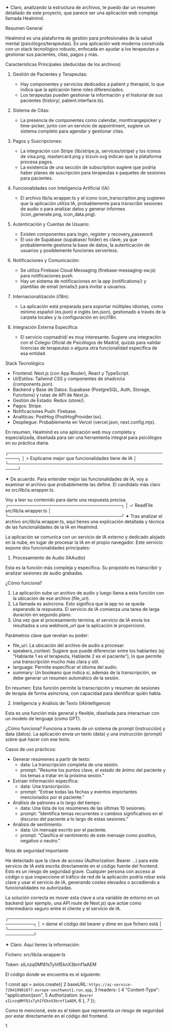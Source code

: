 ✦ Claro, analizando la estructura de archivos, te puedo dar un resumen
  detallado de este proyecto, que parece ser una aplicación web compleja
  llamada Healmind.

  Resumen General

  Healmind es una plataforma de gestión para profesionales de la salud
  mental (psicólogos/terapeutas). Es una aplicación web moderna
  construida con un stack tecnológico robusto, enfocada en ayudar a los
  terapeutas a gestionar sus pacientes, citas, pagos y más.

  Características Principales (deducidas de los archivos)

   1. Gestión de Pacientes y Terapeutas:
       * Hay componentes y servicios dedicados a patient y therapist, lo
         que indica que la aplicación tiene roles diferenciados.
       * Los terapeutas pueden gestionar la información y el historial de
         sus pacientes (history/, patient.interface.ts).

   2. Sistema de Citas:
       * La presencia de componentes como calendar, monthrangepicker y
         time-picker, junto con un servicio de appointment, sugiere un
         sistema completo para agendar y gestionar citas.

   3. Pagos y Suscripciones:
       * La integración con Stripe (lib/stripe.js, services/stripe) y los
         iconos de visa.png, mastercard.png y bizum.svg indican que la
         plataforma procesa pagos.
       * La existencia de una sección de subscription sugiere que podría
         haber planes de suscripción para terapeutas o paquetes de
         sesiones para pacientes.

   4. Funcionalidades con Inteligencia Artificial (IA):
       * El archivo lib/ia.wrapper.ts y el icono icon_transcription.png
         sugieren que la aplicación utiliza IA, probablemente para
         transcribir sesiones de audio o para analizar datos y generar
         informes (icon_generate.png, icon_data.png).

   5. Autenticación y Cuentas de Usuario:
       * Existen componentes para login, register y recovery_password.
       * El uso de Supabase (supabase/ folder) es clave, ya que
         probablemente gestiona la base de datos, la autenticación de
         usuarios y posiblemente funciones serverless.

   6. Notificaciones y Comunicación:
       * Se utiliza Firebase Cloud Messaging (firebase-messaging-sw.js)
         para notificaciones push.
       * Hay un sistema de notificaciones en la app (notifications/) y
         plantillas de email (emails/) para invitar a usuarios.

   7. Internacionalización (i18n):
       * La aplicación está preparada para soportar múltiples idiomas,
         como mínimo español (es.json) e inglés (en.json), gestionado a
         través de la carpeta locales y la configuración en src/i18n.

   8. Integración Externa Específica:
       * El servicio copmadrid/ es muy interesante. Sugiere una
         integración con el Colegio Oficial de Psicólogos de Madrid,
         quizás para validar licencias de terapeutas o alguna otra
         funcionalidad específica de esa entidad.

  Stack Tecnológico

   * Frontend: Next.js (con App Router), React y TypeScript.
   * UI/Estilos: Tailwind CSS y componentes de shadcn/ui
     (components.json).
   * Backend y Base de Datos: Supabase (PostgreSQL, Auth, Storage,
     Functions) y rutas de API de Next.js.
   * Gestión de Estado: Redux (store/).
   * Pagos: Stripe.
   * Notificaciones Push: Firebase.
   * Analíticas: PostHog (PostHogProvider.tsx).
   * Despliegue: Probablemente en Vercel (vercel.json, next.config.mjs).

  En resumen, Healmind es una aplicación web muy completa y
  especializada, diseñada para ser una herramienta integral para
  psicólogos en su práctica diaria.

╭─────────────────────────────────────────────────────╮
│  > Explicame mejor que funcionalidades tiene de IA  │
╰─────────────────────────────────────────────────────╯

✦ De acuerdo. Para entender mejor las funcionalidades de IA, voy a
  examinar el archivo que probablemente las define. El candidato más claro
   es src/lib/ia.wrapper.ts.

  Voy a leer su contenido para darte una respuesta precisa.
 ╭────────────────────────────────────╮
 │ ✓  ReadFile src/lib/ia.wrapper.ts  │
 ╰────────────────────────────────────╯
✦ Tras analizar el archivo src/lib/ia.wrapper.ts, aquí tienes una
  explicación detallada y técnica de las funcionalidades de la IA en
  Healmind.

  La aplicación se comunica con un servicio de IA externo y dedicado
  alojado en la nube, en lugar de procesar la IA en el propio navegador.
   Este servicio expone dos funcionalidades principales:

  1. Procesamiento de Audio (IAAudio)

  Esta es la función más compleja y específica. Su propósito es
  transcribir y analizar sesiones de audio grabadas.

  ¿Cómo funciona?
   1. La aplicación sube un archivo de audio y luego llama a esta función
      con la ubicación de ese archivo (file_uri).
   2. La llamada es asíncrona. Esto significa que la app no se queda
      esperando la respuesta. El servicio de IA comienza una tarea de larga
       duración en segundo plano.
   3. Una vez que el procesamiento termina, el servicio de IA envía los
      resultados a una webhook_url que la aplicación le proporcionó.

  Parámetros clave que revelan su poder:

   * file_uri: La ubicación del archivo de audio a procesar.
   * speakers_context: Sugiere que puede diferenciar entre los hablantes
     (ej: "Hablante 1 es el terapeuta, Hablante 2 es el paciente"), lo que
      permite una transcripción mucho más clara y útil.
   * language: Permite especificar el idioma del audio.
   * summary: Un booleano que indica si, además de la transcripción, se
     debe generar un resumen automático de la sesión.

  En resumen: Esta función permite la transcripción y resumen de sesiones 
  de terapia de forma asíncrona, con capacidad para identificar quién
  habla.

  2. Inteligencia y Análisis de Texto (IAIntelligence)

  Esta es una función más general y flexible, diseñada para interactuar
  con un modelo de lenguaje (como GPT).

  ¿Cómo funciona?
  Funciona a través de un sistema de prompt (instrucción) y data
  (datos). La aplicación envía un texto (data) y una instrucción
  (prompt) sobre qué hacer con ese texto.

  Casos de uso prácticos:

   * Generar resúmenes a partir de texto:
       * data: La transcripción completa de una sesión.
       * prompt: "Resume los puntos clave, el estado de ánimo del paciente
          y los temas a tratar en la próxima sesión."
   * Extraer información específica:
       * data: Una transcripción.
       * prompt: "Extrae todas las fechas y eventos importantes
         mencionados por el paciente."
   * Análisis de patrones a lo largo del tiempo:
       * data: Una lista de los resúmenes de las últimas 10 sesiones.
       * prompt: "Identifica temas recurrentes o cambios significativos en
          el discurso del paciente a lo largo de estas sesiones."
   * Análisis de sentimiento:
       * data: Un mensaje escrito por el paciente.
       * prompt: "Clasifica el sentimiento de este mensaje como positivo,
         negativo o neutro."

  Nota de seguridad importante

  He detectado que la clave de acceso (Authorization: Bearer ...) para
  este servicio de IA está escrita directamente en el código fuente del
  frontend. Esto es un riesgo de seguridad grave. Cualquier persona con
  acceso al código o que inspeccione el tráfico de red de la aplicación
  podría robar esta clave y usar el servicio de IA, generando costes
  elevados o accediendo a funcionalidades no autorizadas.

  La solución correcta es mover esta clave a una variable de entorno en
  un backend (por ejemplo, una API route de Next.js) que actúe como
  intermediario seguro entre el cliente y el servicio de IA.

╭──────────────────────────────────────────────────────────╮
│  > dame el código del bearer y dime en que fichero está  │
╰──────────────────────────────────────────────────────────╯

✦ Claro. Aquí tienes la información:

  Fichero: src/lib/ia.wrapper.ts

  Token: sILnzq0Mf81sTyhIfEknX3brnf1aAEM

  El código donde se encuentra es el siguiente:

   1 const api = axios.create({
   2   baseURL:
     `https://ai-service-720419981077.europe-southwest1.run.app`,
   3   headers: {
   4     "Content-Type": "application/json",
   5     Authorization: `Bearer sILnzq0Mf81sTyhIfEknX3brnf1aAEM`,
   6   },
   7 });

  Como te mencioné, este es el token que representa un riesgo de
  seguridad por estar directamente en el código del frontend.

1